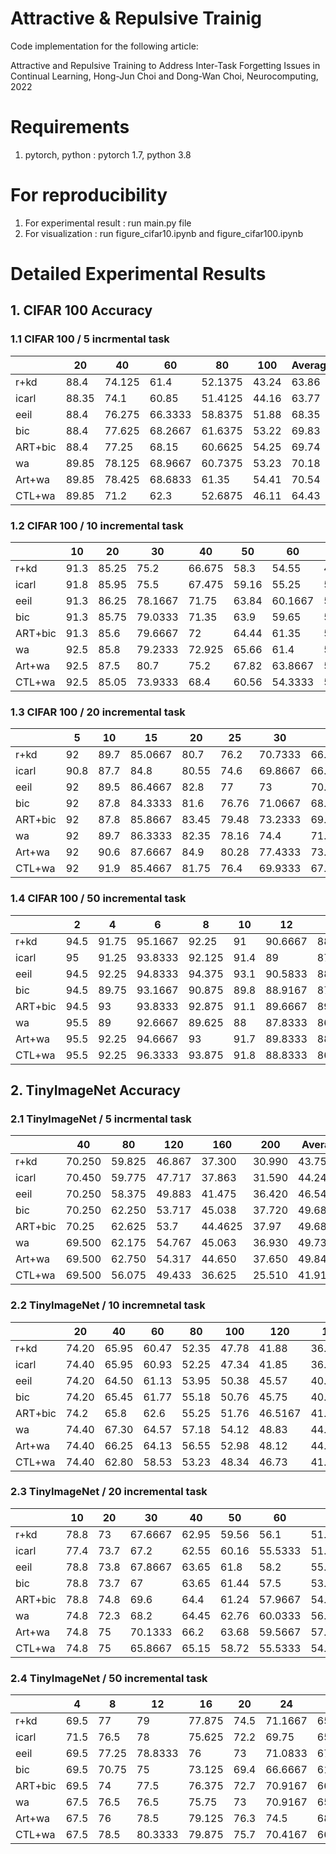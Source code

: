 # Attractive & Repulsive Trainig 
Code implementation for the following article:

Attractive and Repulsive Training to Address Inter-Task Forgetting Issues in Continual Learning, Hong-Jun Choi and Dong-Wan Choi, Neurocomputing, 2022

# Requirements
1. pytorch, python : pytorch 1.7, python 3.8

# For reproducibility
1. For experimental result : run main.py file
2. For visualization : run figure_cifar10.ipynb and figure_cifar100.ipynb

# Detailed Experimental Results
## 1. CIFAR 100 Accuracy

### 1.1 CIFAR 100 / 5 incrmental task

|         | 20    | 40     | 60      | 80      | 100   | Average |
|---------|-------|--------|---------|---------|-------|---------|
| r+kd    | 88.4  | 74.125 | 61.4    | 52.1375 | 43.24 | 63.86   |
| icarl   | 88.35 | 74.1   | 60.85   | 51.4125 | 44.16 | 63.77   |
| eeil    | 88.4  | 76.275 | 66.3333 | 58.8375 | 51.88 | 68.35   |
| bic     | 88.4  | 77.625 | 68.2667 | 61.6375 | 53.22 | 69.83   |
| ART+bic | 88.4  | 77.25  | 68.15   | 60.6625 | 54.25 | 69.74   |
| wa      | 89.85 | 78.125 | 68.9667 | 60.7375 | 53.23 | 70.18   |
| Art+wa  | 89.85 | 78.425 | 68.6833 | 61.35   | 54.41 | 70.54   |
| CTL+wa  | 89.85 | 71.2   | 62.3    | 52.6875 | 46.11 | 64.43   |


### 1.2 CIFAR 100 / 10 incremental task

|         | 10   | 20    | 30      | 40     | 50    | 60      | 70      | 80      | 90      | 100   | Average |
|---------|------|-------|---------|--------|-------|---------|---------|---------|---------|-------|---------|
| r+kd    | 91.3 | 85.25 | 75.2    | 66.675 | 58.3  | 54.55   | 49.4429 | 45.1125 | 40.1222 | 38.32 | 57.00   |
| icarl   | 91.8 | 85.95 | 75.5    | 67.475 | 59.16 | 55.25   | 50.6857 | 44.7875 | 41.3333 | 38.24 | 57.60   |
| eeil    | 91.3 | 86.25 | 78.1667 | 71.75  | 63.84 | 60.1667 | 56.1429 | 51.55   | 47.7667 | 45.36 | 62.33   |
| bic     | 91.3 | 85.75 | 79.0333 | 71.35  | 63.9  | 59.65   | 54.1714 | 49.7125 | 46.6556 | 44.08 | 61.59   |
| ART+bic | 91.3 | 85.6  | 79.6667 | 72     | 64.44 | 61.35   | 56.5286 | 52.8875 | 48.2222 | 45.91 | 62.96   |
| wa      | 92.5 | 85.8  | 79.2333 | 72.925 | 65.66 | 61.4    | 57.2714 | 53.8375 | 50.7889 | 48.27 | 63.91   |
| Art+wa  | 92.5 | 87.5  | 80.7    | 75.2   | 67.82 | 63.8667 | 59.9    | 56.3    | 52.1667 | 48.77 | 65.80   |
| CTL+wa  | 92.5 | 85.05 | 73.9333 | 68.4   | 60.56 | 54.3333 | 50.1286 | 44.325  | 40.4667 | 36.4  | 57.07   |


### 1.3 CIFAR 100 / 20 incremental task

|         | 5    | 10   | 15      | 20    | 25    | 30      | 35      | 40     | 45      | 50    | 55      | 60      | 65      | 70      | 75      | 80      | 85      | 90      | 95      | 100   | Average  |
|---------|------|------|---------|-------|-------|---------|---------|--------|---------|-------|---------|---------|---------|---------|---------|---------|---------|---------|---------|-------|----------|
| r+kd    | 92   | 89.7 | 85.0667 | 80.7  | 76.2  | 70.7333 | 66.8286 | 60.675 | 55.6222 | 52.42 | 50.5091 | 49.7167 | 46.1077 | 45.6    | 43.1067 | 40.7375 | 39.1882 | 35.3889 | 34.2105 | 34.43 | 57.44705 |
| icarl   | 90.8 | 87.7 | 84.8    | 80.55 | 74.6  | 69.8667 | 66.6    | 61.175 | 56.5333 | 53.36 | 52.4    | 49.7167 | 45.6    | 45.8857 | 44.2133 | 40.8875 | 39.3765 | 35.8111 | 34.3053 | 34.48 | 57.43305 |
| eeil    | 92   | 89.5 | 86.4667 | 82.8  | 77    | 73      | 70.5429 | 65.025 | 60.5778 | 56.18 | 54.3091 | 52.3167 | 49.0923 | 48.9429 | 47.68   | 43.9    | 42.3529 | 39.5667 | 37.2737 | 36.79 | 60.26583 |
| bic     | 92   | 87.8 | 84.3333 | 81.6  | 76.76 | 71.0667 | 68.2    | 63.8   | 59.2222 | 55.08 | 52.7455 | 50.9333 | 48.6462 | 47.0429 | 43.96   | 40.5875 | 38.2824 | 36.9778 | 34.6316 | 33.27 | 58.34696 |
| ART+bic | 92   | 87.8 | 85.8667 | 83.45 | 79.48 | 73.2333 | 69.6571 | 67.525 | 62.2444 | 57.52 | 56.0545 | 53.45   | 50.4    | 49.1    | 46.84   | 44.6375 | 42.7882 | 41.2889 | 38.4105 | 38.03 | 60.98881 |
| wa      | 92   | 89.7 | 86.3333 | 82.35 | 78.16 | 74.4    | 71.3714 | 67.7   | 63.3556 | 60.16 | 59.2    | 56.55   | 54.1385 | 52.9    | 50.96   | 49.425  | 47.3765 | 45.1333 | 43.1579 | 42.31 | 63.33407 |
| Art+wa  | 92   | 90.6 | 87.6667 | 84.9  | 80.28 | 77.4333 | 73.9143 | 70.325 | 66.1778 | 62.68 | 59.2    | 58.35   | 54.5231 | 53.8857 | 51.8    | 49.9375 | 47.9882 | 45.7889 | 44.1474 | 42.85 | 64.72239 |
| CTL+wa  | 92   | 91.9 | 85.4667 | 81.75 | 76.4  | 69.9333 | 67.9714 | 60.625 | 56.3778 | 53.76 | 50.3455 | 47.5333 | 44.9385 | 43.6857 | 42.08   | 38.4    | 37.1412 | 33.7556 | 32.7895 | 32.48 | 56.96667 |

### 1.4 CIFAR 100 / 50 incremental task

|         | 2    | 4     | 6       | 8      | 10   | 12      | 14      | 16      | 18      | 20    | 22      | 24      | 26      | 28      | 30      | 32      | 34      | 36      | 38      | 40     | 42      | 44      | 46      | 48      | 50    | 52      | 54      | 56      | 58      | 60      | 62      | 64      | 66      | 68      | 70      | 72      | 74      | 76      | 78      | 80      | 82      | 84      | 86      | 88      | 90      | 92      | 94      | 96      | 98      | 100   | Average |
|---------|------|-------|---------|--------|------|---------|---------|---------|---------|-------|---------|---------|---------|---------|---------|---------|---------|---------|---------|--------|---------|---------|---------|---------|-------|---------|---------|---------|---------|---------|---------|---------|---------|---------|---------|---------|---------|---------|---------|---------|---------|---------|---------|---------|---------|---------|---------|---------|---------|-------|---------|
| r+kd    | 94.5 | 91.75 | 95.1667 | 92.25  | 91   | 90.6667 | 88.2143 | 86.9375 | 85.3333 | 83.15 | 80.5    | 78.25   | 77.3462 | 75.3929 | 71.2    | 70.8125 | 68.2941 | 67.9444 | 67.1579 | 62.025 | 59      | 57.4545 | 56.913  | 56.3125 | 53.28 | 53.3846 | 52.4074 | 50.3393 | 49.931  | 49.5833 | 47.7097 | 48.7969 | 47.8333 | 47.5441 | 46.3    | 46.3056 | 46.4054 | 44.3553 | 42.2436 | 41.5875 | 41.8293 | 39.3333 | 39.314  | 36.8409 | 36.6444 | 37.5217 | 35.7872 | 35.8854 | 35.5306 | 35.06 | 59.08   |
| icarl   | 95   | 91.25 | 93.8333 | 92.125 | 91.4 | 89      | 87.9286 | 85.125  | 83.4444 | 82.25 | 80.0909 | 77.5833 | 77.1923 | 75.75   | 71.7    | 70.3438 | 68.0588 | 67.25   | 66.4211 | 62.275 | 59.619  | 58.7045 | 56.9565 | 56.875  | 54.6  | 54.1538 | 53.4259 | 51.1786 | 51.069  | 50.3    | 48.0161 | 48.7031 | 47.9242 | 47.7206 | 46      | 45.6667 | 45.3108 | 44.1711 | 42.6026 | 41.3    | 39.8902 | 38.75   | 37.6512 | 37.3068 | 36.6222 | 36.9239 | 35.0638 | 34.0938 | 35.2755 | 35.74 | 58.87   |
| eeil    | 94.5 | 92.25 | 94.8333 | 94.375 | 93.1 | 90.5833 | 88.0714 | 86.75   | 85.3333 | 83.35 | 80.5455 | 78.9583 | 77.7308 | 76.4643 | 72.9333 | 71.6875 | 68.8235 | 68.4444 | 68.3158 | 64.95  | 60.5952 | 58.7727 | 57.413  | 56.4583 | 55.26 | 55.0577 | 53.8889 | 51.1607 | 51.0172 | 50.55   | 49      | 50.0469 | 48.0758 | 48.7059 | 47.3    | 46.9861 | 46.2432 | 44.9474 | 43.5897 | 41.625  | 41.061  | 39.75   | 40.1628 | 38.4773 | 38.1111 | 37.913  | 35.9574 | 34.6354 | 35.4898 | 35.5  | 59.82   |
| bic     | 94.5 | 89.75 | 93.1667 | 90.875 | 89.8 | 88.9167 | 87.7143 | 84.0625 | 82.8333 | 81.65 | 78.9091 | 77.7083 | 75      | 73      | 71.1333 | 70.375  | 68.5882 | 65.6389 | 64.9737 | 62.75  | 58.9048 | 56.4545 | 54.8261 | 54.2708 | 52.72 | 52.5385 | 51.6667 | 50.1071 | 49.8276 | 46.95   | 46.5323 | 47.1094 | 44.6364 | 45.0147 | 44.0429 | 43.2361 | 43.0946 | 41.1447 | 40.6795 | 38.4    | 38.6585 | 35.6905 | 36.6279 | 35.0568 | 34.5778 | 35.413  | 33.2553 | 33.8333 | 32.5612 | 31.8  | 57.28   |
| ART+bic | 94.5 | 93    | 93.8333 | 92.875 | 91.1 | 89.6667 | 89.2857 | 86.3125 | 85.1667 | 83.9  | 81.2727 | 79.375  | 77.6538 | 76.6786 | 72.4667 | 71.1563 | 68.7353 | 68.4167 | 68.1053 | 64.425 | 62.3095 | 59.75   | 57.7174 | 57.5417 | 56.66 | 55.4423 | 54.5556 | 52.5893 | 52.3276 | 51.8667 | 51.2581 | 50.2188 | 49.5455 | 48.5882 | 48.1714 | 48.1389 | 48.3514 | 45.4474 | 45.859  | 43.4125 | 43.4878 | 40.0357 | 40.1512 | 39.5227 | 39.5889 | 40.3152 | 38.4149 | 36.6667 | 36.3367 | 37.22 | 60.51   |
| wa      | 95.5 | 89    | 92.6667 | 89.625 | 88   | 87.8333 | 86      | 84.4375 | 83.2222 | 81.25 | 80.0909 | 78.0833 | 76.8462 | 76.8214 | 73.4    | 73      | 70.9706 | 69.1944 | 68.6053 | 65.4   | 62.7619 | 62.1136 | 60      | 58.8542 | 57.72 | 57.4808 | 56.5    | 56.0714 | 54.5345 | 53.65   | 52.2258 | 50.6719 | 50.9242 | 50      | 49.6429 | 47.9444 | 47.8784 | 46.2368 | 45.7949 | 44.2    | 43.3659 | 42.5119 | 42.7209 | 40.9205 | 40.5667 | 39.0217 | 38.7128 | 37.2396 | 37.4286 | 35.38 | 60.77   |
| Art+wa  | 95.5 | 92.25 | 94.6667 | 93     | 91.7 | 89.8333 | 88.9286 | 86.9375 | 85.6667 | 84.7  | 82.8636 | 81.125  | 80.6923 | 78.8571 | 75.7333 | 73.8125 | 72.0588 | 71.4722 | 70.5789 | 68.2   | 64.9762 | 62.3864 | 60.2174 | 60.0625 | 58.16 | 57.75   | 57.4815 | 55.2679 | 55.1552 | 53.35   | 52.6452 | 50.7031 | 51.4242 | 50.4853 | 51.2429 | 48.875  | 49.8514 | 47.5921 | 47.5128 | 45.775  | 45.1951 | 43.869  | 44.0814 | 42.7727 | 42.5111 | 40.4783 | 40.5957 | 40.8646 | 39.9796 | 39.36 | 62.52   |
| CTL+wa  | 95.5 | 92.25 | 96.3333 | 93.875 | 91.8 | 88.8333 | 86.7143 | 85      | 82.9444 | 82.3  | 76.5    | 75.75   | 74.5    | 73.3214 | 66.8667 | 67.3438 | 65.1176 | 62.9444 | 61.8421 | 58.3   | 54.7381 | 54.4318 | 53.3696 | 50.2292 | 50.24 | 48.7308 | 48.1111 | 45.2857 | 45.0172 | 43.6833 | 42.5484 | 45.3906 | 42.6515 | 44.1765 | 40.6286 | 39.4167 | 40.6622 | 39.5132 | 36.2436 | 34.8125 | 34.7805 | 33.9643 | 33.2674 | 31.4205 | 31.8    | 32.837  | 28.9043 | 29.3229 | 30.2041 | 29.62 | 55.07   |



## 2. TinyImageNet Accuracy

### 2.1 TinyImageNet / 5 incrmental task

|         | 40     | 80     | 120    | 160     | 200    | Average  |
|---------|--------|--------|--------|---------|--------|----------|
| r+kd    | 70.250 | 59.825 | 46.867 | 37.300  | 30.990 | 43.75    |
| icarl   | 70.450 | 59.775 | 47.717 | 37.863  | 31.590 | 44.24    |
| eeil    | 70.250 | 58.375 | 49.883 | 41.475  | 36.420 | 46.54    |
| bic     | 70.250 | 62.250 | 53.717 | 45.038  | 37.720 | 49.68    |
| ART+bic | 70.25  | 62.625 | 53.7   | 44.4625 | 37.97  | 49.68938 |
| wa      | 69.500 | 62.175 | 54.767 | 45.063  | 36.930 | 49.73    |
| Art+wa  | 69.500 | 62.750 | 54.317 | 44.650  | 37.650 | 49.84    |
| CTL+wa  | 69.500 | 56.075 | 49.433 | 36.625  | 25.510 | 41.91    |

### 2.2 TinyImageNet / 10 incremnetal task

|         | 20    | 40    | 60    | 80    | 100   | 120     | 140     | 160     | 180     | 200   | Average |
|---------|-------|-------|-------|-------|-------|---------|---------|---------|---------|-------|---------|
| r+kd    | 74.20 | 65.95 | 60.47 | 52.35 | 47.78 | 41.88   | 36.61   | 33.70   | 30.53   | 27.40 | 44.08   |
| icarl   | 74.40 | 65.95 | 60.93 | 52.25 | 47.34 | 41.85   | 36.14   | 33.33   | 30.46   | 27.02 | 43.92   |
| eeil    | 74.20 | 64.50 | 61.13 | 53.95 | 50.38 | 45.57   | 40.67   | 37.53   | 34.90   | 32.14 | 46.75   |
| bic     | 74.20 | 65.45 | 61.77 | 55.18 | 50.76 | 45.75   | 40.21   | 36.96   | 33.40   | 27.95 | 46.38   |
| ART+bic | 74.2  | 65.8  | 62.6  | 55.25 | 51.76 | 46.5167 | 41.2714 | 37.5875 | 34.9444 | 31.68 | 47.49   |
| wa      | 74.40 | 67.30 | 64.57 | 57.18 | 54.12 | 48.83   | 44.31   | 39.85   | 36.24   | 31.14 | 49.28   |
| Art+wa  | 74.40 | 66.25 | 64.13 | 56.55 | 52.98 | 48.12   | 44.41   | 40.43   | 37.16   | 34.26 | 49.36   |
| CTL+wa  | 74.40 | 62.80 | 58.53 | 53.23 | 48.34 | 46.73   | 41.61   | 36.94   | 33.88   | 29.74 | 45.76   |

### 2.3 TinyImageNet / 20 incremental task

|         | 10   | 20   | 30      | 40    | 50    | 60      | 70      | 80     | 90      | 100   | 110     | 120     | 130     | 140     | 150     | 160     | 170     | 180     | 190     | 200   | Average  |
|---------|------|------|---------|-------|-------|---------|---------|--------|---------|-------|---------|---------|---------|---------|---------|---------|---------|---------|---------|-------|----------|
| r+kd    | 78.8 | 73   | 67.6667 | 62.95 | 59.56 | 56.1    | 51.1429 | 46.35  | 44.9778 | 42.98 | 38.5091 | 37.0833 | 34.0923 | 32.5    | 30.3733 | 29.1625 | 28.2    | 26.2222 | 23.8947 | 23.79 | 42.56    |
| icarl   | 77.4 | 73.7 | 67.2    | 62.55 | 60.16 | 55.5333 | 51.9714 | 46.9   | 45.3111 | 43.18 | 38.7636 | 37.9333 | 34.5385 | 33.0286 | 30.3333 | 29.3875 | 28.8706 | 26.3444 | 24.4526 | 23.8  | 42.84    |
| eeil    | 78.8 | 73.8 | 67.8667 | 63.65 | 61.8  | 58.2    | 55.0286 | 50.575 | 46.6    | 45.52 | 43.4545 | 41.5333 | 39.0615 | 36.6    | 35.2133 | 33.6125 | 32.3647 | 30.2667 | 28.5368 | 27.56 | 45.85    |
| bic     | 78.8 | 73.7 | 67      | 63.65 | 61.44 | 57.5    | 53.2857 | 47.625 | 45.2889 | 42.76 | 37.6909 | 34.7    | 32.7385 | 30.9    | 28.68   | 27.175  | 25.8588 | 22.1333 | 20.1053 | 19.36 | 41.66    |
| ART+bic | 78.8 | 74.8 | 69.6    | 64.4  | 61.24 | 57.9667 | 54.7429 | 49.5   | 47.4444 | 45.44 | 42.2727 | 40.3833 | 38.4462 | 35.6714 | 33.8133 | 31.35   | 31.3765 | 28.5444 | 27.4316 | 26.96 | 45.33597 |
| wa      | 74.8 | 72.3 | 68.2    | 64.45 | 62.76 | 60.0333 | 56.6857 | 52.075 | 48.8667 | 47.58 | 44.2727 | 41.4333 | 38.1231 | 35.9429 | 32.8    | 30.775  | 28.5059 | 26.6667 | 24.3789 | 22.9  | 45.20    |
| Art+wa  | 74.8 | 75   | 70.1333 | 66.2  | 63.68 | 59.5667 | 57.5714 | 51.925 | 49      | 47.94 | 45.0909 | 43.15   | 41.1077 | 39.1143 | 37.24   | 35.25   | 33.9294 | 32.2222 | 31.1579 | 30.2  | 47.87    |
| CTL+wa  | 74.8 | 75   | 65.8667 | 65.15 | 58.72 | 55.5333 | 54.6571 | 46.925 | 46.6222 | 41.36 | 41.1818 | 41.9333 | 38.8154 | 36.1429 | 35.2933 | 33.35   | 33.9765 | 31.3667 | 30.1368 | 29.03 | 45.32    |


### 2.4 TinyImageNet / 50 incremental task

|         | 4    | 8     | 12      | 16     | 20   | 24      | 28      | 32      | 36      | 40    | 44      | 48      | 52      | 56      | 60      | 64      | 68      | 72      | 76      | 80     | 84      | 88      | 92      | 96      | 100   | 104     | 108     | 112     | 116     | 120     | 124     | 128     | 132     | 136     | 140     | 144     | 148     | 152     | 156     | 160     | 164     | 168     | 172     | 176     | 180     | 184     | 188     | 192     | 196     | 200   | Average  |
|---------|------|-------|---------|--------|------|---------|---------|---------|---------|-------|---------|---------|---------|---------|---------|---------|---------|---------|---------|--------|---------|---------|---------|---------|-------|---------|---------|---------|---------|---------|---------|---------|---------|---------|---------|---------|---------|---------|---------|---------|---------|---------|---------|---------|---------|---------|---------|---------|---------|-------|----------|
| r+kd    | 69.5 | 77    | 79      | 77.875 | 74.5 | 71.1667 | 65.7143 | 63.5    | 61.0556 | 58.15 | 59.3636 | 57.4167 | 54.6923 | 52.25   | 52.1    | 49.375  | 48      | 46.7778 | 44.5263 | 43.45  | 40.8571 | 40.6136 | 40.3043 | 40.7708 | 39.4  | 37.4808 | 36.4259 | 35.8929 | 34.3103 | 33.6167 | 32.0161 | 31.3125 | 29.9697 | 30.6618 | 29.2714 | 27.8889 | 27.6486 | 28.7763 | 27.7308 | 26.425  | 26.0976 | 26.5    | 24.3953 | 23.9318 | 25.1111 | 23.413  | 22.2021 | 22.5833 | 22.3571 | 22.2  | 41.76    |
| icarl   | 71.5 | 76.5  | 78      | 75.625 | 72.2 | 69.75   | 65.5    | 62.5    | 61.7222 | 59    | 58.5    | 55.875  | 55.4615 | 51.8929 | 53.2667 | 49.6875 | 48.0588 | 45.6944 | 42.7368 | 42.425 | 40.4048 | 39.6364 | 40.3261 | 40.1458 | 38.6  | 37.0192 | 35.3148 | 35.3036 | 33.8103 | 33.0333 | 31.0484 | 30.2188 | 29.6061 | 29.2794 | 28.2714 | 27.4861 | 27.2432 | 28.0526 | 26.7564 | 25.75   | 25.8537 | 25.3095 | 24.5581 | 24.2273 | 24.5778 | 22.4348 | 21.2553 | 21.3333 | 21.8469 | 21.55 | 41.12    |
| eeil    | 69.5 | 77.25 | 78.8333 | 76     | 73   | 71.0833 | 67.2143 | 65.125  | 63.7778 | 59.45 | 59.1364 | 57.5417 | 56.2308 | 54.2143 | 53.3667 | 51.6563 | 49.2353 | 48.8889 | 46.8421 | 45.5   | 43.5    | 43.0909 | 42.8478 | 42.5208 | 41.42 | 40.1346 | 38.1852 | 38.1964 | 37.1724 | 36.0333 | 34.9516 | 33.4375 | 32.9394 | 32.2353 | 32.1571 | 30.4306 | 30.2703 | 29.9211 | 28.8333 | 28.2125 | 28.122  | 27.8095 | 27.2093 | 26.1364 | 25.8333 | 25.3804 | 24.2021 | 24.1667 | 23.7857 | 23.34 | 43.40    |
| bic     | 69.5 | 70.75 | 75      | 73.125 | 69.4 | 66.6667 | 61      | 60.5625 | 58      | 54.4  | 52.6818 | 51.2917 | 48      | 47.2857 | 45.5667 | 42.375  | 41.1471 | 39.25   | 35.3421 | 35.825 | 34.1905 | 32.3636 | 31.587  | 31.5208 | 30.36 | 26.6923 | 24.6111 | 23.75   | 23.1207 | 22.0333 | 20.6774 | 19.8594 | 19.1515 | 18.4118 | 17.7143 | 16.75   | 16.0541 | 15.8684 | 15.5769 | 14.9    | 14.6341 | 14.5476 | 13.4884 | 12.0227 | 12.3556 | 10.8043 | 10.5532 | 9.85417 | 10.3469 | 9.89  | 32.68    |
| ART+bic | 69.5 | 74    | 77.5    | 76.375 | 72.7 | 70.9167 | 66      | 63      | 61.8889 | 58.7  | 57.4091 | 55.0833 | 54      | 52.5    | 51.6    | 49.25   | 48.6176 | 46.7222 | 43.4211 | 42.875 | 41.5714 | 40.6364 | 41.4565 | 41.25   | 40.4  | 38.3654 | 36.5556 | 36.0357 | 34.9828 | 33.7167 | 32.0484 | 30.4375 | 31.1212 | 30.2059 | 30.1286 | 29.5694 | 28.7838 | 29.6053 | 27.8846 | 26.575  | 25.8171 | 26.3571 | 25.1047 | 24.125  | 24.5556 | 23.2391 | 22.4149 | 22.2813 | 22.3265 | 22.1  | 41.67776 |
| wa      | 67.5 | 76.5  | 76.5    | 75.75  | 73   | 70.9167 | 65.9286 | 63.4375 | 61.5    | 60.1  | 58.7273 | 56.1667 | 54.3846 | 52.75   | 52.8    | 49.0313 | 47.1176 | 46.6389 | 41.5789 | 41.7   | 39.6667 | 39.4545 | 39.0652 | 38.4167 | 36.92 | 35.5192 | 33.037  | 32.75   | 29.7931 | 29.0167 | 28.0806 | 26.9375 | 25.7727 | 25.1176 | 24.0429 | 22.2361 | 21.5135 | 21.1316 | 20.1282 | 19.05   | 18.4268 | 18.0119 | 17.2442 | 16.2955 | 15.4889 | 15.087  | 14.5851 | 14.2708 | 13.7245 | 13.2  | 38.13    |
| Art+wa  | 67.5 | 76    | 78.5    | 79.125 | 76.3 | 74.5    | 68.5714 | 65.5    | 64.8333 | 61.25 | 60.2273 | 59.125  | 58      | 56.2857 | 54.9333 | 52.5313 | 50.9412 | 50.7778 | 47.5    | 46.55  | 45.9762 | 44.2955 | 43.8478 | 43.5417 | 42.86 | 42.0192 | 40.1296 | 40.2321 | 38.4655 | 37.5833 | 37.5484 | 36.1875 | 35.2879 | 34.7941 | 34.6714 | 32.875  | 31.4459 | 31.9474 | 31.3718 | 30.2125 | 30.0732 | 29.1548 | 28.5698 | 27.9318 | 27.8556 | 26.9565 | 26.3936 | 25.9375 | 25.3265 | 24.77 | 45.10    |
| CTL+wa  | 67.5 | 78.5  | 80.3333 | 79.875 | 75.7 | 70.4167 | 66.7857 | 62.375  | 62.2778 | 57.7  | 56.4545 | 54.625  | 52.1923 | 53.1786 | 49.2667 | 49.8125 | 50.4706 | 45.2778 | 40.4474 | 42.9   | 40.3571 | 40.7955 | 39.6522 | 36.7083 | 37.14 | 34.0385 | 36.6111 | 35.6071 | 34.3793 | 34.2667 | 29.8226 | 30.1875 | 28.9394 | 29.4412 | 30.7571 | 26.7361 | 25.0135 | 30.3421 | 26.7436 | 26.4625 | 28.0122 | 22.381  | 25.7558 | 24.1591 | 26.2444 | 21.7391 | 22.8723 | 23.2292 | 21.6327 | 23.14 | 41.26    |
